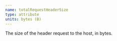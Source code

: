 ```yaml
---
name: totalRequestHeaderSize
type: attribute
units: bytes (B)
---
```


The size of the header request to the host, in bytes.